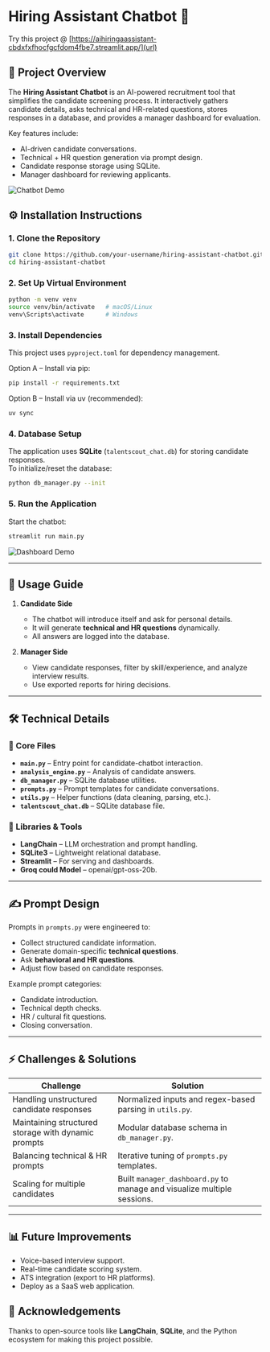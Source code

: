 # Hiring Assistant Chatbot 🤖
Try this project @ [https://aihiringaassistant-cbdxfxfhocfgcfdom4fbe7.streamlit.app/](url)
## 📌 Project Overview
The **Hiring Assistant Chatbot** is an AI-powered recruitment tool that simplifies the candidate screening process. It interactively gathers candidate details, asks technical and HR-related questions, stores responses in a database, and provides a manager dashboard for evaluation.  

Key features include:
- AI-driven candidate conversations.  
- Technical + HR question generation via prompt design.  
- Candidate response storage using SQLite.  
- Manager dashboard for reviewing applicants.  

![Chatbot Demo](/demo/sample.png)  


## ⚙️ Installation Instructions

### 1. Clone the Repository
```bash
git clone https://github.com/your-username/hiring-assistant-chatbot.git
cd hiring-assistant-chatbot
```

### 2. Set Up Virtual Environment
```bash
python -m venv venv
source venv/bin/activate   # macOS/Linux
venv\Scripts\activate      # Windows
```

### 3. Install Dependencies
This project uses `pyproject.toml` for dependency management.  

Option A – Install via pip:
```bash
pip install -r requirements.txt
```

Option B – Install via uv (recommended):
```bash
uv sync
```

### 4. Database Setup
The application uses **SQLite** (`talentscout_chat.db`) for storing candidate responses.  
To initialize/reset the database:
```bash
python db_manager.py --init
```

### 5. Run the Application
Start the chatbot:
```bash
streamlit run main.py
```

![Dashboard Demo](demo/dashboard.png)  


---

## 🚀 Usage Guide

1. **Candidate Side**
   - The chatbot will introduce itself and ask for personal details.  
   - It will generate **technical and HR questions** dynamically.  
   - All answers are logged into the database.  

2. **Manager Side**
   - View candidate responses, filter by skill/experience, and analyze interview results.  
   - Use exported reports for hiring decisions.  

---

## 🛠️ Technical Details

### 📂 Core Files
- **`main.py`** – Entry point for candidate-chatbot interaction.  
- **`analysis_engine.py`** – Analysis of candidate answers.  
- **`db_manager.py`** – SQLite database utilities.  
- **`prompts.py`** – Prompt templates for candidate conversations.  
- **`utils.py`** – Helper functions (data cleaning, parsing, etc.).  
- **`talentscout_chat.db`** – SQLite database file.  

### 🧰 Libraries & Tools
- **LangChain** – LLM orchestration and prompt handling.  
- **SQLite3** – Lightweight relational database.  
- **Streamlit** – For serving and dashboards.  
- **Groq could Model** – openai/gpt-oss-20b.


---

## ✍️ Prompt Design

Prompts in `prompts.py` were engineered to:
- Collect structured candidate information.  
- Generate domain-specific **technical questions**.  
- Ask **behavioral and HR questions**.  
- Adjust flow based on candidate responses.  

Example prompt categories:
- Candidate introduction.  
- Technical depth checks.  
- HR / cultural fit questions.  
- Closing conversation.  

---

## ⚡ Challenges & Solutions

| Challenge | Solution |
|-----------|----------|
| Handling unstructured candidate responses | Normalized inputs and regex-based parsing in `utils.py`. |
| Maintaining structured storage with dynamic prompts | Modular database schema in `db_manager.py`. |
| Balancing technical & HR prompts | Iterative tuning of `prompts.py` templates. |
| Scaling for multiple candidates | Built `manager_dashboard.py` to manage and visualize multiple sessions. |

---

## 📊 Future Improvements
- Voice-based interview support.  
- Real-time candidate scoring system.  
- ATS integration (export to HR platforms).  
- Deploy as a SaaS web application.  




## 🙌 Acknowledgements
Thanks to open-source tools like **LangChain**, **SQLite**, and the Python ecosystem for making this project possible.  
